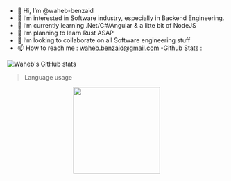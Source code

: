 - 👋 Hi, I’m @waheb-benzaid
- 👀 I’m interested in Software industry, especially in Backend Engineering.
- 🌱 I’m currently learning .Net/C#/Angular & a litte bit of NodeJS
- 🌱 I’m planning to learn Rust ASAP
- 💞️ I’m looking to collaborate on all Software engineering stuff
- 📫 How to reach me : waheb.benzaid@gmail.com
-Github Stats : 

![Waheb's GitHub stats](https://github-readme-stats.vercel.app/api?username=waheb-benzaid&count_private=true)

> Language usage

<div align="center">
    <img height="200px" src="https://github-readme-stats-api-holic-x.vercel.app/api/top-langs/?username=waheb-benzaid&theme=gruvbox_light&layout=compact"/>
</div>
